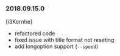 ### 2018.09.15.0

[i3Kornhe]
- refactored code
- fixed issue with title format not reseting
- add longoption support (`--speed`)
